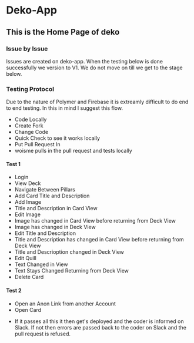 # Deko-App
## This is the Home Page of deko

### Issue by Issue
Issues are created on deko-app. When the testing below is done successfully we version to V1. We do not move on till we get to the stage below.

### Testing Protocol

Due to the nature of Polymer and Firebase it is extreamly difficult to do end to end testing. In this in mind I suggest this flow.

* Code Locally
* Create Fork
* Change Code
* Quick Check to see it works locally
* Put Pull Request In
* woisme pulls in the pull request and tests locally

#### Test 1
  - Login
  - View Deck
  - Navigate Between Pillars
  - Add Card Title and Description
  - Add Image
  - Title and Description in Card View
  - Edit Image
  - Image has changed in Card View before returning from Deck View
  - Image has changed in Deck View
  - Edit Title and Description
  - Title and Description has changed in Card View before returning from Deck View
  - Title and Descrioption changed in Deck View
  - Edit Quill
  - Text Changed in View
  - Text Stays Changed Returning from Deck View
  - Delete Card

#### Test 2
  - Open an Anon Link from another Account
  - Open Card



* If it passes all this it then get's deployed and the coder is informed on Slack. If not then errors are passed back to the coder on Slack and the pull request is refused.

